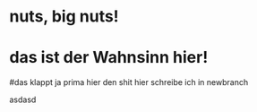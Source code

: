 # nuts, big nuts!
# das ist der Wahnsinn hier!
#das klappt ja prima hier
den shit hier schreibe ich in newbranch

asdasd